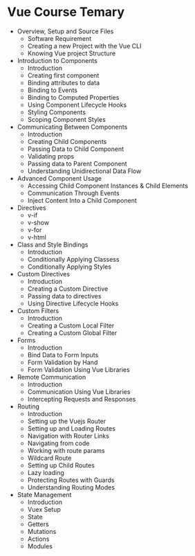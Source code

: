 # Vue Course Temary

* Overview, Setup and Source Files
	* Software Requirement
	* Creating a new Project with the Vue CLI
	* Knowing Vue project Structure
* Introduction to Components
	* Introduction
	* Creating first component
	* Binding attributes to data
	* Binding to Events
	* Binding to Computed Properties
	* Using Component Lifecycle Hooks
	* Styling Components
	* Scoping Component Styles
* Communicating Between Components
	* Introduction
	* Creating Child Components
	* Passing Data to Child Component
	* Validating props
	* Passing data to Parent Component
	* Understanding Unidirectional Data Flow
* Advanced Component Usage
	* Accessing Child Component Instances & Child Elements
	* Communication Through Events
	* Inject Content Into a Child Component
* Directives
	* v-if
	* v-show
	* v-for
	* v-html
* Class and Style Bindings
	* Introduction
	* Conditionally Applying Classess
	* Conditionally Applying Styles
* Custom Directives
	* Introduction
	* Creating a Custom Directive
	* Passing data to directives
	* Using Directive Lifecycle Hooks
* Custom Filters
	* Introduction
	* Creating a Custom Local Filter
	* Creating a Custom Global Filter
* Forms
	* Introduction
	* Bind Data to Form Inputs
	* Form Validation by Hand
	* Form Validation Using Vue Libraries
* Remote Communication
	* Introduction
	* Communication Using Vue Libraries
	* Intercepting Requests and Responses
* Routing
	* Introduction
	* Setting up the Vuejs Router
	* Setting up and Loading Routes
	* Navigation with Router Links
	* Navigating from code
	* Working with route params
	* Wildcard Route
	* Setting up Child Routes
	* Lazy loading
	* Protecting Routes with Guards
	* Understanding Routing Modes
* State Management
	* Introduction
	* Vuex Setup
	* State
	* Getters
	* Mutations
	* Actions
	* Modules
